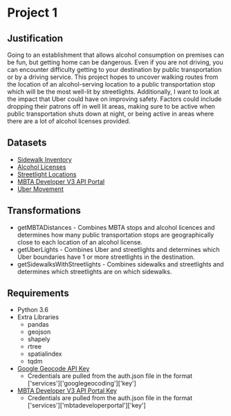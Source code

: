 # Project 1
## Justification
Going to an establishment that allows alcohol consumption on premises can be fun, but getting home can be dangerous. Even if you are not driving, you can encounter difficulty getting to your destination by public transportation or by a driving service. This project hopes to uncover walking routes from the location of an alcohol-serving location to a public transportation stop which will be the most well-lit by streetlights. Additionally, I want to look at the impact that Uber could have on improving safety. Factors could include dropping their patrons off in well lit areas, making sure to be active when public transportation shuts down at night, or being active in areas where there are a lot of alcohol licenses provided.  

## Datasets

* [Sidewalk Inventory](https://data.boston.gov/dataset/sidewalk-inventory)
* [Alcohol Licenses](https://data.boston.gov/dataset/all-section-12-alcohol-licenses)
* [Streetlight Locations](https://data.boston.gov/dataset/streetlight-locations)
* [MBTA Developer V3 API Portal](https://api-v3.mbta.com)
* [Uber Movement](https://movement.uber.com/cities)

## Transformations

* getMBTADistances - Combines MBTA stops and alcohol licences and determines how many public transportation stops are geographically close to each location of an alcohol license. 
* getUberLights - Combines Uber and streetlights and determines which Uber boundaries have 1 or more streetlights in the destination.
* getSidewalksWithStreetlights - Combines sidewalks and streetlights and determines which streetlights are on which sidewalks.

## Requirements

* Python 3.6
* Extra Libraries
    * pandas
    * geojson
    * shapely
    * rtree
    * spatialindex
    * tqdm
* [Google Geocode API Key](https://developers.google.com/maps/documentation/geocoding/get-api-key)
    * Credentials are pulled from the auth.json file in the format ['services']['googlegeocoding']['key']
* [MBTA Developer V3 API Portal Key](https://api-v3.mbta.com)
    * Credentials are pulled from the auth.json file in the format ['services']['mbtadeveloperportal']['key']
    